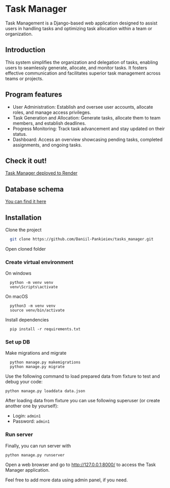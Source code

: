 # Task Manager

Task Management is a Django-based web application designed to assist users in handling tasks and optimizing task allocation within a team or organization.
## Introduction


This system simplifies the organization and delegation of tasks, enabling users to seamlessly generate, allocate, and monitor tasks. It fosters effective communication and facilitates superior task management across teams or projects.
## Program features

- User Administration: Establish and oversee user accounts, allocate roles, and manage access privileges.
- Task Generation and Allocation: Generate tasks, allocate them to team members, and establish deadlines.
- Progress Monitoring: Track task advancement and stay updated on their status.
- Dashboard: Access an overview showcasing pending tasks, completed assignments, and ongoing tasks.

## Check it out!
[Task Manager deployed to Render](https://tasks-manager-sgu4.onrender.com)

## Database schema
[You can find it here](https://dbdiagram.io/d/656b49c956d8064ca03fcfbb)

## Installation

Clone the project

```bash
  git clone https://github.com/Daniil-Pankieiev/tasks_manager.git
```

Open cloned folder

### Create virtual environment

On windows
```
  python -m venv venv
  venv\Scripts\activate
```
On macOS
```
  python3 -m venv venv
  source venv/bin/activate
```

Install dependencies

```
  pip install -r requirements.txt
```

### Set up DB

Make migrations and migrate

```
  python manage.py makemigrations
  python manage.py migrate
```

Use the following command to load prepared data from fixture to test and debug your code:

`python manage.py loaddata data.json`

After loading data from fixture you can use following superuser (or create another one by yourself):
  - Login: `admin1`
  - Password: `admin1`

### Run server
Finally, you can run server with
```
python manage.py runserver
```
Open a web browser and go to http://127.0.0.1:8000/ to access the Task Manager application.

Feel free to add more data using admin panel, if you need.
